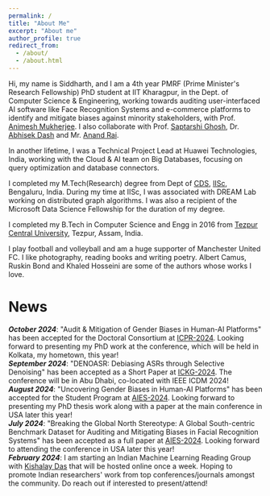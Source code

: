 ```yaml
---
permalink: /
title: "About Me"
excerpt: "About me"
author_profile: true
redirect_from: 
  - /about/
  - /about.html
---
```


Hi, my name is Siddharth, and I am a 4th year PMRF (Prime Minister's Research Fellowship) PhD student at IIT Kharagpur, in the Dept. of Computer Science & Engineering, working towards auditing user-interfaced AI software like Face Recognition Systems and e-commerce platforms to identify and mitigate biases against minority stakeholders, with Prof. [Animesh Mukherjee](https://cse.iitkgp.ac.in/~animeshm/). I also  collaborate with Prof. [Saptarshi Ghosh](https://sites.google.com/site/saptarshighosh/), Dr. [Abhisek Dash](https://sites.google.com/site/abhisek0193/) and Mr. [Anand Rai](https://www.linkedin.com/in/raianand1991/).

In another lifetime, I was a Technical Project Lead at Huawei Technologies, India, working with the Cloud & AI team on Big Databases, focusing on query optimization and database connectors.

I completed my M.Tech(Research) degree from Dept of [CDS](https://cds.iisc.ac.in/), [IISc](https://iisc.ac.in/), Bengaluru, India. During my time at IISc, I was associated with DREAM Lab working on distributed graph algorithms. I was also a recipient of the Microsoft Data Science Fellowship for the duration of my degree. 

I completed my B.Tech in Computer Science and Engg in 2016 from [Tezpur Central University](http://www.tezu.ernet.in/), Tezpur, Assam, India. 

I play football and volleyball and am a huge supporter of Manchester United FC. I like photography, reading books and writing poetry. Albert Camus, Ruskin Bond and Khaled Hosseini are some of the authors whose works I love. 


News
======
***October 2024***: "Audit & Mitigation of Gender Biases in Human-AI Platforms" has been accepted for the Doctoral Consortium at [ICPR-2024](https://icpr2024.org/). Looking forward to presenting my PhD work at the conference, which will be held in Kolkata, my hometown, this year!      
***September 2024***: "DENOASR: Debiasing ASRs through Selective Denoising" has been accepted as a Short Paper at [ICKG-2024](http://ickg2024.openkg.cn/). The conference will be in Abu Dhabi, co-located with IEEE ICDM 2024!      
***August 2024***: "Uncovering Gender Biases in Human-AI Platforms" has been accepted for the Student Program at [AIES-2024](https://www.aies-conference.com/2024/). Looking forward to presenting my PhD thesis work along with a paper at the main conference in USA later this year!      
***July 2024***: "Breaking the Global North Stereotype: A Global South-centric Benchmark Dataset for Auditing and Mitigating Biases in Facial Recognition Systems" has been accepted as a full paper at [AIES-2024](https://www.aies-conference.com/2024/). Looking forward to attending the conference in USA later this year!      
***February 2024***: I am starting an Indian Machine Learning Reading Group with [Kishalay Das](https://kdmsit.github.io/) that will be hosted online once a week. Hoping to promote Indian researchers' work from top conferences/journals amongst the community. Do reach out if interested to present/attend!      
